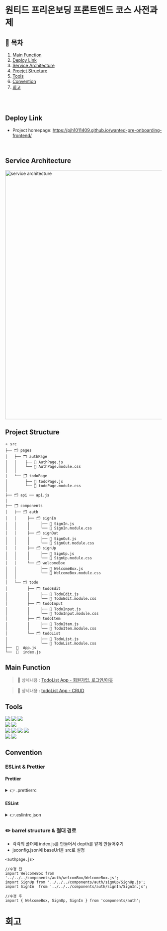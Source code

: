 # 원티드 프리온보딩 프론트엔드 코스 사전과제

## 🌈 목차
1. [Main Function](#main-function)
2. [Deploy Link](#deploy-link)
3. [Service Architecture](#service-architecture)
4. [Proejct Structure](#project-structure)
5. [Tools](#tools)
6. [Convention](#convention)
7. [회고](#)

</br>
</br>

## Deploy Link
- Project homepage: https://pjh1011409.github.io/wanted-pre-onboarding-frontend/

</br>

## Service Architecture

<img width="800" alt="service architecture" src="https://user-images.githubusercontent.com/81337674/196389079-a76998d7-3789-433e-8421-6011152691f2.png">



## Project Structure


```
⭐️ src
├── 🗂 pages
│   ├── 🗂 authPage
│   │    ├── 📄 AuthPage.js
│   │    └── 📄 AuthPage.module.css
│   │    
│   └── 🗂 todoPage    
│        ├── 📄 todoPage.js    
│        └── 📄 todoPage.module.css  
│   
├── 🗂 api ── api.js
│   
├── 🗂 components 
│   ├── 🗂 auth
│   │     ├── 🗂 signIn
│   │     │     ├── 📄 SignIn.js
│   │     │     └── 📄 SignIn.module.css    
│   │     ├── 🗂 signOut
│   │     │     ├── 📄 SignOut.js
│   │     │     └── 📄 SignOut.module.css    
│   │     ├── 🗂 signUp
│   │     │     ├── 📄 SignUp.js
│   │     │     └── 📄 SignUp.module.css
│   │     └── 🗂 welcomeBox
│   │           ├── 📄 WelcomeBox.js
│   │           └── 📄 WelcomeBox.module.css
│   │ 
│   └── 🗂 todo
│         ├── 🗂 todoEdit
│         │     ├── 📄 TodoEdit.js
│         │     └── 📄 TodoEdit.module.css    
│         ├── 🗂 todoInput
│         │     ├── 📄 TodoInput.js
│         │     └── 📄 TodoInput.module.css    
│         ├── 🗂 todoItem
│         │     ├── 📄 TodoItem.js
│         │     └── 📄 TodoItem.module.css
│         └── 🗂 todoList
│               ├── 📄 TodoList.js
│               └── 📄 TodoList.module.css
├──  📄  App.js
└──  📄  index.js

```


## Main Function

> 📎 상세내용 : [TodoList App - 회원가입, 로그인/아웃](https://velog.io/@pjh1011409/todoList-App-%ED%9A%8C%EC%9B%90%EA%B0%80%EC%9E%85%EB%A1%9C%EA%B7%B8%EC%9D%B8)



> 📎 상세내용 : [todoList App - CRUD](https://velog.io/@pjh1011409/todoList-App-CRUD)



## Tools


<p>
    <img src="https://img.shields.io/badge/html-E34F26?style=for-the-badge&logo=html5&logoColor=white">
    <img src="https://img.shields.io/badge/css-1572B6?style=for-the-badge&logo=css3&logoColor=white">
    <img src="https://img.shields.io/badge/javascript-F7DF1E?style=for-the-badge&logo=javascript&logoColor=white">

  <br>
    <img src="https://img.shields.io/badge/React-61DAFB?style=for-the-badge&logo=React&logoColor=black">
  <img src="https://img.shields.io/badge/React_Router-CA4245?style=for-the-badge&logo=react-router&logoColor=white">
  <br>
 <img src="https://img.shields.io/badge/Prettier-F7B93E?style=for-the-badge&logo=Prettier&logoColor=white">   
  <img src="https://img.shields.io/badge/ESLint-4B32C3?style=for-the-badge&logo=ESLint&logoColor=white">   
   <img src="https://img.shields.io/badge/bootstrap-7952B3?style=for-the-badge&logo=bootstrap&logoColor=white">
   <img src="https://img.shields.io/badge/fontawesome-339AF0?style=for-the-badge&logo=fontawesome&logoColor=white">
    <br>
  <img src="https://img.shields.io/badge/JSON Web Tokens-000000?style=for-the-badge&logo=JSON Web Tokens&logoColor=white">   
  <img src="https://img.shields.io/badge/Axios-5A29E4?style=for-the-badge&logo=Axios&logoColor=white">   



</p>



## Convention

### ESLint & Prettier

#### Prettier

<details>
<summary>👉  .prettierrc </summary>
    
```
{
  "singleQuote": true,     //  쌍따옴표가 아닌 홑따옴표를 사용
  "semi": true,            // statement 마지막에 세미콜론을 찍음
  "useTabs": false,        // 탭을 사용하지 않고 스페이스를 사용
  "tabWidth": 2,           // 탭을 할 경우 2 스페이스
  "trailingComma": "all",  // 선호되는 한 줄의 길이, 줄바꿈 한폭 길이
  "printWidth": 120,       // 여러줄로 나뉘었을 때는 쉼표를 사용
  "arrowParens": "avoid",  // 화살표 함수에서 괄호 사용 의무화
  "endOfLine": "auto"      // 파일의 마지막에는 EOL을 보장
  }
```
    
</details>


#### ESLint
<details>
<summary>👉.eslintrc.json </summary>

```
{
  "env": {
    "browser": true,
    "es2021": true,
    "node": true
  },
  "extends": ["plugin:react/recommended", "airbnb", "plugin:prettier/recommended"],
  "parserOptions": {
    "ecmaFeatures": {
      "jsx": true
    },
    "ecmaVersion": 12,
    "sourceType": "module"
  },
  "plugins": ["react"],
  "rules": {
    "react/function-component-definition": [2, { "namedcomponents": "arrow-function" }],
    "react/jsx-filename-extension": [1, { "extensions": [".js", ".jsx"] }],
    "import/no-unresolved": "off",
    "no-unused-vars": "off",
    "default-param-last": 0,
    "react/prop-types": "off",
    "react/jsx-props-no-spreading": "off",
    "import/prefer-default-export": "off",
    "no-use-before-define": "off",
    "object-shorthand": ["error", "always", { "avoidQuotes": true }],
    "spaced-comment": ["error", "always", { "markers": ["//"] }],
    "react/jsx-no-useless-fragment": "warn"
  },
  "ignorePatterns": ["build, dist, public, node_modules"]
}


```
</details>


###  ✏️ barrel structure & 절대 경로



- 각각의 폴더에 index.js를 만들어서 depth를 얕게 만들어주기 
- jsconfig.json에 baseUrl을 src로 설정

```
<authpage.js>

//수정 전
import WelcomeBox from '../../../components/auth/welcomBox/WelcomeBox.js';
import SignUp from '../../../components/auth/signUp/SignUp.js';
import SignIn  from '../../../components/auth/signIn/SignIn.js';

//수정 후
import { WelcomeBox, SignUp, SignIn } from 'components/auth';
```
  


 
# 회고

